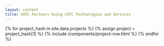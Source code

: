 ```yaml
---
layout: content
title: CHTC Partners Using CHTC Technologies and Services
---
```

<!--
<div class="uw-row-full">
	<div class="uw-row">
		<div class="uw-col uw-body">
            <figure class="uw-float-right uw-float-50">
                <div class="table-container">
                    <table>
                    <tr><th>CHTC Quick Facts</th><th>Jul'10-Jun'11</th><th>Jul'11-Jun'12</th><th>Jul'12-Jun'13</th></tr>
                    <tr><td>Million Hours Served</td><td>45</td><td>70</td><td>97</td></tr>
                    <tr><td>Research Projects</td><td>54</td><td>106</td><td>126</td></tr>
                    <tr><td>Departments</td><td>35</td><td>52</td><td>52</td></tr>
                    <tr><td>Off-Campus</td><td>10</td><td>13</td><td>15</td></tr>
                    </table>
                </div>
            </figure>
            <p>
                Many researchers are currently using the CHTC for computational tasks.
                Here are descriptions of some of the researchers and research groups
                at the University of Wisconsin that work closely with the CHTC.
            </p>
		</div>
	</div>
</div>
-->
<div class="uw-row-full uw-light-grer-bg">
{% for project_hash in site.data.projects %}
    {% assign project = project_hash[1] %}
    {% include /components/project-row.html %}
{% endfor %}
</div>
            
